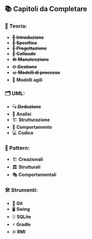 ## 📚 Capitoli da Completare

### 📖 Teoria:
- ~~📘 **Introduzione**~~
- ~~📑 **Specifica**~~
- ~~📝 **Progettazione**~~
- ~~🔧 **Collaudo**~~
- ~~🛠️ **Manutenzione**~~
- ~~⚙️ **Gestione**~~
- ~~📊 **Modelli di processo**~~
- 🚀 **Modelli agili**

### 🗂️ UML:
- ~~🔍 **Deduzione**~~
- 🧩 **Analisi**
- 🏗️ **Strutturazione**
- 🔄 **Comportamento**
- 💻 **Codice**

### 🔑 Pattern:
- 🏗️ **Creazionali**
- 🏛️ **Strutturali**
- 🎭 **Comportamentali**

### 🛠️ Strumenti:
- 🌱 **Git**
- 🖥️ **Swing**
- 🗄️ **SQLite**
- ⚡ **Gradle**
- 🌐 **RMI**
